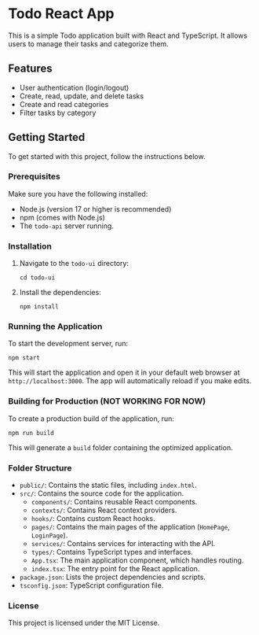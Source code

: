 # Todo React App

This is a simple Todo application built with React and TypeScript. It allows users to manage their tasks and categorize them.

## Features

- User authentication (login/logout)
- Create, read, update, and delete tasks
- Create and read categories
- Filter tasks by category

## Getting Started

To get started with this project, follow the instructions below.

### Prerequisites

Make sure you have the following installed:

- Node.js (version 17 or higher is recommended)
- npm (comes with Node.js)
- The `todo-api` server running.

### Installation

1.  Navigate to the `todo-ui` directory:

    ```
    cd todo-ui
    ```

2.  Install the dependencies:

    ```
    npm install
    ```

### Running the Application

To start the development server, run:

```
npm start
```

This will start the application and open it in your default web browser at `http://localhost:3000`. The app will automatically reload if you make edits.

### Building for Production (NOT WORKING FOR NOW)

To create a production build of the application, run:

```
npm run build
```

This will generate a `build` folder containing the optimized application.

### Folder Structure

-   `public/`: Contains the static files, including `index.html`.
-   `src/`: Contains the source code for the application.
    -   `components/`: Contains reusable React components.
    -   `contexts/`: Contains React context providers.
    -   `hooks/`: Contains custom React hooks.
    -   `pages/`: Contains the main pages of the application (`HomePage`, `LoginPage`).
    -   `services/`: Contains services for interacting with the API.
    -   `types/`: Contains TypeScript types and interfaces.
    -   `App.tsx`: The main application component, which handles routing.
    -   `index.tsx`: The entry point for the React application.
-   `package.json`: Lists the project dependencies and scripts.
-   `tsconfig.json`: TypeScript configuration file.

### License

This project is licensed under the MIT License.
